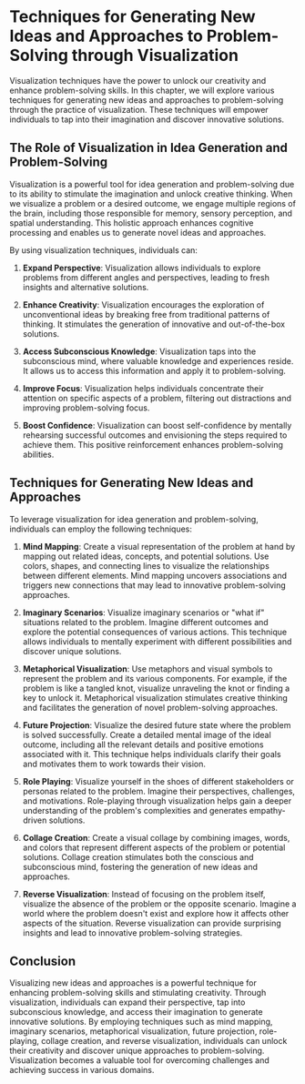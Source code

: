 Techniques for Generating New Ideas and Approaches to Problem-Solving through Visualization
======================================================================================================

Visualization techniques have the power to unlock our creativity and enhance problem-solving skills. In this chapter, we will explore various techniques for generating new ideas and approaches to problem-solving through the practice of visualization. These techniques will empower individuals to tap into their imagination and discover innovative solutions.

The Role of Visualization in Idea Generation and Problem-Solving
----------------------------------------------------------------

Visualization is a powerful tool for idea generation and problem-solving due to its ability to stimulate the imagination and unlock creative thinking. When we visualize a problem or a desired outcome, we engage multiple regions of the brain, including those responsible for memory, sensory perception, and spatial understanding. This holistic approach enhances cognitive processing and enables us to generate novel ideas and approaches.

By using visualization techniques, individuals can:

1. **Expand Perspective**: Visualization allows individuals to explore problems from different angles and perspectives, leading to fresh insights and alternative solutions.

2. **Enhance Creativity**: Visualization encourages the exploration of unconventional ideas by breaking free from traditional patterns of thinking. It stimulates the generation of innovative and out-of-the-box solutions.

3. **Access Subconscious Knowledge**: Visualization taps into the subconscious mind, where valuable knowledge and experiences reside. It allows us to access this information and apply it to problem-solving.

4. **Improve Focus**: Visualization helps individuals concentrate their attention on specific aspects of a problem, filtering out distractions and improving problem-solving focus.

5. **Boost Confidence**: Visualization can boost self-confidence by mentally rehearsing successful outcomes and envisioning the steps required to achieve them. This positive reinforcement enhances problem-solving abilities.

Techniques for Generating New Ideas and Approaches
--------------------------------------------------

To leverage visualization for idea generation and problem-solving, individuals can employ the following techniques:

1. **Mind Mapping**: Create a visual representation of the problem at hand by mapping out related ideas, concepts, and potential solutions. Use colors, shapes, and connecting lines to visualize the relationships between different elements. Mind mapping uncovers associations and triggers new connections that may lead to innovative problem-solving approaches.

2. **Imaginary Scenarios**: Visualize imaginary scenarios or "what if" situations related to the problem. Imagine different outcomes and explore the potential consequences of various actions. This technique allows individuals to mentally experiment with different possibilities and discover unique solutions.

3. **Metaphorical Visualization**: Use metaphors and visual symbols to represent the problem and its various components. For example, if the problem is like a tangled knot, visualize unraveling the knot or finding a key to unlock it. Metaphorical visualization stimulates creative thinking and facilitates the generation of novel problem-solving approaches.

4. **Future Projection**: Visualize the desired future state where the problem is solved successfully. Create a detailed mental image of the ideal outcome, including all the relevant details and positive emotions associated with it. This technique helps individuals clarify their goals and motivates them to work towards their vision.

5. **Role Playing**: Visualize yourself in the shoes of different stakeholders or personas related to the problem. Imagine their perspectives, challenges, and motivations. Role-playing through visualization helps gain a deeper understanding of the problem's complexities and generates empathy-driven solutions.

6. **Collage Creation**: Create a visual collage by combining images, words, and colors that represent different aspects of the problem or potential solutions. Collage creation stimulates both the conscious and subconscious mind, fostering the generation of new ideas and approaches.

7. **Reverse Visualization**: Instead of focusing on the problem itself, visualize the absence of the problem or the opposite scenario. Imagine a world where the problem doesn't exist and explore how it affects other aspects of the situation. Reverse visualization can provide surprising insights and lead to innovative problem-solving strategies.

Conclusion
----------

Visualizing new ideas and approaches is a powerful technique for enhancing problem-solving skills and stimulating creativity. Through visualization, individuals can expand their perspective, tap into subconscious knowledge, and access their imagination to generate innovative solutions. By employing techniques such as mind mapping, imaginary scenarios, metaphorical visualization, future projection, role-playing, collage creation, and reverse visualization, individuals can unlock their creativity and discover unique approaches to problem-solving. Visualization becomes a valuable tool for overcoming challenges and achieving success in various domains.
